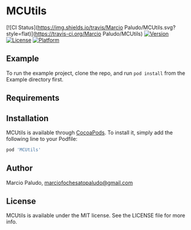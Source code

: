 # MCUtils

[![CI Status](https://img.shields.io/travis/Marcio Paludo/MCUtils.svg?style=flat)](https://travis-ci.org/Marcio Paludo/MCUtils)
[![Version](https://img.shields.io/cocoapods/v/MCUtils.svg?style=flat)](https://cocoapods.org/pods/MCUtils)
[![License](https://img.shields.io/cocoapods/l/MCUtils.svg?style=flat)](https://cocoapods.org/pods/MCUtils)
[![Platform](https://img.shields.io/cocoapods/p/MCUtils.svg?style=flat)](https://cocoapods.org/pods/MCUtils)

## Example

To run the example project, clone the repo, and run `pod install` from the Example directory first.

## Requirements

## Installation

MCUtils is available through [CocoaPods](https://cocoapods.org). To install
it, simply add the following line to your Podfile:

```ruby
pod 'MCUtils'
```

## Author

Marcio Paludo, marciofochesatopaludo@gmail.com

## License

MCUtils is available under the MIT license. See the LICENSE file for more info.
